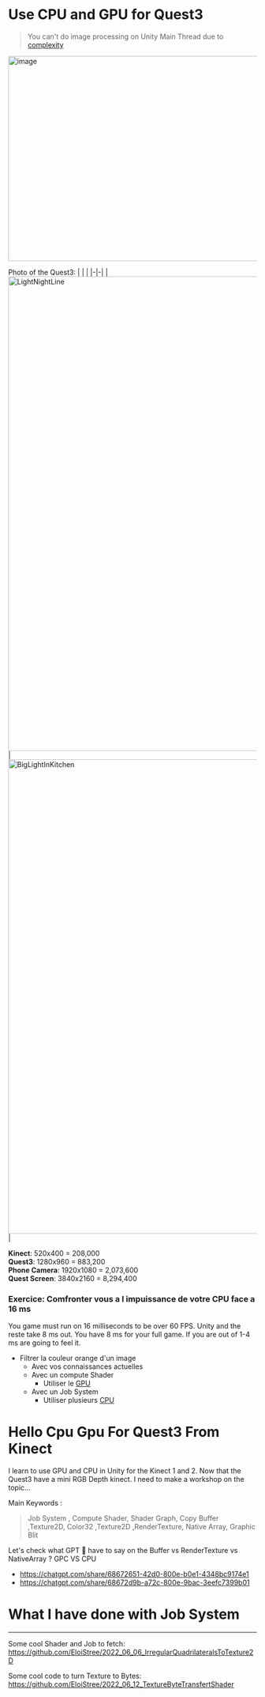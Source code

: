 # Use CPU and GPU for Quest3 

> You can't do image processing on Unity Main Thread due to [complexity](https://github.com/EloiStree/HelloSharpForUnity3D/issues/49)

[<img width="740" height="415" alt="image" src="https://github.com/user-attachments/assets/3dcde71a-04cd-40fc-9670-f72e9d886c38" />](https://www.pcmag.com/news/what-is-8k-should-you-buy-a-new-tv-or-wait)

Photo of the Quest3:
| | |
|-|-|
|<img width="1280" height="960" alt="LightNightLine" src="https://github.com/user-attachments/assets/959f7be3-46d9-4276-9c87-b888903cf86e" />|<img width="1280" height="960" alt="BigLightInKitchen" src="https://github.com/user-attachments/assets/b1736f24-79f1-4891-b45d-0db2ea28090f" />|

**Kinect**: 520x400 = 208,000  
**Quest3**: 1280x960 = 883,200  
**Phone Camera**: 1920x1080 = 2,073,600  
**Quest Screen**: 3840x2160 = 8,294,400  

### Exercice: Comfronter vous a l impuissance de votre CPU face a 16 ms

You game must run on 16 milliseconds to be over 60 FPS.
Unity and the reste take 8 ms out. 
You have 8 ms for your full game. 
If you are out of 1-4 ms are going to feel it.

- Filtrer la couleur orange  d'un image
  - Avec vos connaissances actuelles
  - Avec un compute Shader
    - Utiliser le [GPU](https://youtu.be/Ge-g3xZ5bb8?t=18) 
  - Avec un Job System
    - Utiliser plusieurs [CPU](https://youtu.be/Ge-g3xZ5bb8?t=18) 
 
  
 




# Hello Cpu Gpu For Quest3 From Kinect

I learn to use GPU and CPU in Unity for the Kinect 1 and 2. Now that the Quest3 have a mini RGB Depth kinect. I need to make a workshop on the topic...

Main Keywords :
> Job System , Compute Shader, Shader Graph, Copy Buffer ,Texture2D, Color32 ,Texture2D ,RenderTexture, Native Array, Graphic Blit



Let's check what GPT 🤖 have to say on the Buffer vs RenderTexture vs NativeArray<Color32> ? GPC VS CPU
- https://chatgpt.com/share/68672651-42d0-800e-b0e1-4348bc9174e1
- https://chatgpt.com/share/68672d9b-a72c-800e-9bac-3eefc7399b01


# What I have done with Job System



----------------

Some cool Shader and Job to fetch:  
https://github.com/EloiStree/2022_06_06_IrregularQuadrilateralsToTexture2D  


Some cool code to turn Texture to Bytes:    
https://github.com/EloiStree/2022_06_12_TextureByteTransfertShader  

